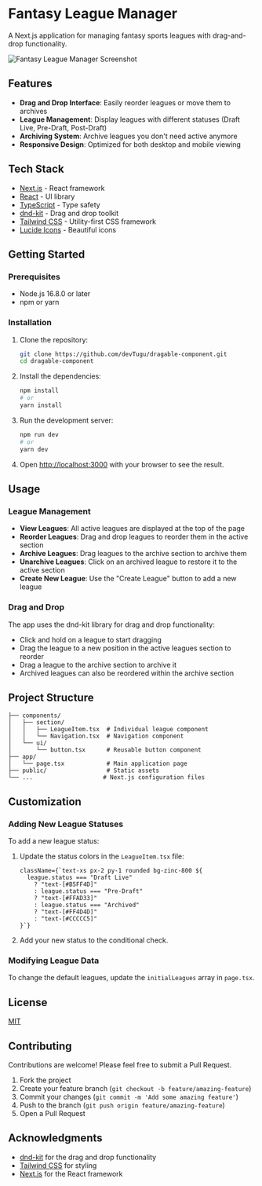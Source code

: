 # Fantasy League Manager

A Next.js application for managing fantasy sports leagues with drag-and-drop functionality.

![Fantasy League Manager Screenshot](https://via.placeholder.com/800x400)

## Features

- **Drag and Drop Interface**: Easily reorder leagues or move them to archives
- **League Management**: Display leagues with different statuses (Draft Live, Pre-Draft, Post-Draft)
- **Archiving System**: Archive leagues you don't need active anymore
- **Responsive Design**: Optimized for both desktop and mobile viewing

## Tech Stack

- [Next.js](https://nextjs.org/) - React framework
- [React](https://reactjs.org/) - UI library
- [TypeScript](https://www.typescriptlang.org/) - Type safety
- [dnd-kit](https://dndkit.com/) - Drag and drop toolkit
- [Tailwind CSS](https://tailwindcss.com/) - Utility-first CSS framework
- [Lucide Icons](https://lucide.dev/) - Beautiful icons

## Getting Started

### Prerequisites

- Node.js 16.8.0 or later
- npm or yarn

### Installation

1. Clone the repository:

   ```bash
   git clone https://github.com/devTugu/dragable-component.git
   cd dragable-component
   ```

2. Install the dependencies:

   ```bash
   npm install
   # or
   yarn install
   ```

3. Run the development server:

   ```bash
   npm run dev
   # or
   yarn dev
   ```

4. Open [http://localhost:3000](http://localhost:3000) with your browser to see the result.

## Usage

### League Management

- **View Leagues**: All active leagues are displayed at the top of the page
- **Reorder Leagues**: Drag and drop leagues to reorder them in the active section
- **Archive Leagues**: Drag leagues to the archive section to archive them
- **Unarchive Leagues**: Click on an archived league to restore it to the active section
- **Create New League**: Use the "Create League" button to add a new league

### Drag and Drop

The app uses the dnd-kit library for drag and drop functionality:

- Click and hold on a league to start dragging
- Drag the league to a new position in the active leagues section to reorder
- Drag a league to the archive section to archive it
- Archived leagues can also be reordered within the archive section

## Project Structure

```
├── components/
│   ├── section/
│   │   ├── LeagueItem.tsx  # Individual league component
│   │   └── Navigation.tsx  # Navigation component
│   └── ui/
│       └── button.tsx      # Reusable button component
├── app/
│   └── page.tsx            # Main application page
├── public/                 # Static assets
└── ...                    # Next.js configuration files
```

## Customization

### Adding New League Statuses

To add a new league status:

1. Update the status colors in the `LeagueItem.tsx` file:

   ```tsx
   className={`text-xs px-2 py-1 rounded bg-zinc-800 ${
     league.status === "Draft Live"
       ? "text-[#B5FF4D]"
       : league.status === "Pre-Draft"
       ? "text-[#FFAD33]"
       : league.status === "Archived"
       ? "text-[#FF4D4D]"
       : "text-[#CCCCC5]"
   }`}
   ```

2. Add your new status to the conditional check.

### Modifying League Data

To change the default leagues, update the `initialLeagues` array in `page.tsx`.

## License

[MIT](LICENSE)

## Contributing

Contributions are welcome! Please feel free to submit a Pull Request.

1. Fork the project
2. Create your feature branch (`git checkout -b feature/amazing-feature`)
3. Commit your changes (`git commit -m 'Add some amazing feature'`)
4. Push to the branch (`git push origin feature/amazing-feature`)
5. Open a Pull Request

## Acknowledgments

- [dnd-kit](https://dndkit.com/) for the drag and drop functionality
- [Tailwind CSS](https://tailwindcss.com/) for styling
- [Next.js](https://nextjs.org/) for the React framework
